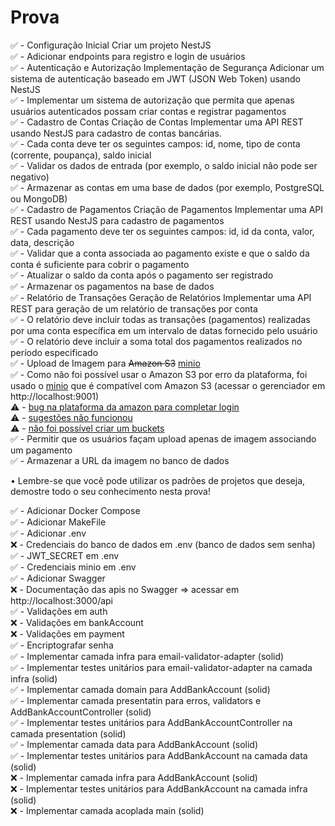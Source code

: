 # Prova 

✅ - Configuração Inicial Criar um projeto NestJS  
✅ - Adicionar endpoints para registro e login de usuários  
✅ - Autenticação e Autorização Implementação de Segurança Adicionar um sistema de autenticação baseado em JWT (JSON Web Token) usando NestJS  
✅ - Implementar um sistema de autorização que permita que apenas usuários autenticados possam criar contas e registrar pagamentos  
✅ - Cadastro de Contas Criação de Contas Implementar uma API REST usando NestJS para cadastro de contas bancárias.  
✅ - Cada conta deve ter os seguintes campos: id, nome, tipo de conta (corrente, poupança), saldo inicial  
✅ - Validar os dados de entrada (por exemplo, o saldo inicial não pode ser negativo)  
✅ - Armazenar as contas em uma base de dados (por exemplo, PostgreSQL ou MongoDB)  
✅ - Cadastro de Pagamentos Criação de Pagamentos Implementar uma API REST usando NestJS para cadastro de pagamentos  
✅ - Cada pagamento deve ter os seguintes campos: id, id da conta, valor, data, descrição  
✅ - Validar que a conta associada ao pagamento existe e que o saldo da conta é suficiente para cobrir o pagamento  
✅ - Atualizar o saldo da conta após o pagamento ser registrado  
✅ - Armazenar os pagamentos na base de dados  
✅ - Relatório de Transações Geração de Relatórios Implementar uma API REST para geração de um relatório de transações por conta  
✅ - O relatório deve incluir todas as transações (pagamentos) realizadas por uma conta específica em um intervalo de datas fornecido pelo usuário  
✅ - O relatório deve incluir a soma total dos pagamentos realizados no período especificado  
✅ - Upload de Imagem para ~~Amazon S3~~ [minio](https://min.io)  
✅ - Como não foi possível usar o Amazon S3 por erro da plataforma, foi usado o [minio](https://min.io) que é compatível com Amazon S3 (acessar o gerenciador em http://localhost:9001)  
⚠️ - [bug na plataforma da amazon para completar login](amazon-s3-failed.png)  
⚠️ - [sugestões não funcionou](./amazon-s3-support.png)  
⚠️ - [não foi possível criar um buckets](./amazon-s3-buckets.png)  
✅ - Permitir que os usuários façam upload apenas de imagem associando um pagamento  
✅ - Armazenar a URL da imagem no banco de dados  

• Lembre-se que você pode utilizar os padrões de projetos que deseja, demostre todo o seu conhecimento nesta prova!  

✅ - Adicionar Docker Compose  
✅ - Adicionar MakeFile  
✅ - Adicionar .env  
❌ - Credenciais do banco de dados em .env (banco de dados sem senha)  
✅ - JWT_SECRET em .env  
✅ - Credenciais minio em .env  
✅ - Adicionar Swagger  
❌ - Documentação das apis no Swagger => acessar em http://localhost:3000/api   
✅ - Validações em auth  
❌ - Validações em bankAccount  
❌ - Validações em payment  
✅ - Encriptografar senha  
✅ - Implementar camada infra para email-validator-adapter (solid)  
✅ - Implementar testes unitários para email-validator-adapter na camada infra (solid)  
✅ - Implementar camada domain para AddBankAccount (solid)  
✅ - Implementar camada presentatin para erros, validators e AddBankAccountController (solid)  
✅ - Implementar testes unitários para AddBankAccountController na camada presentation (solid)  
✅ - Implementar camada data para AddBankAccount (solid)  
✅ - Implementar testes unitários para AddBankAccount na camada data (solid)  
❌ - Implementar camada infra para AddBankAccount (solid)  
❌ - Implementar testes unitários para AddBankAccount na camada infra (solid)  
❌ - Implementar camada acoplada main (solid)  